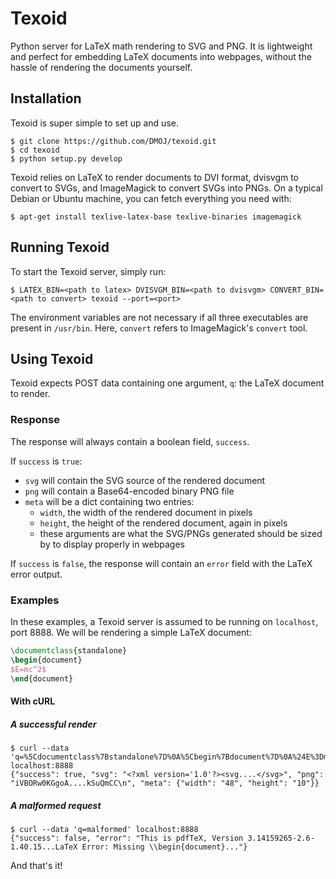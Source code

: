 # Texoid
Python server for LaTeX math rendering to SVG and PNG.
It is lightweight and perfect for embedding LaTeX documents into webpages, without the hassle of rendering the documents yourself.

## Installation
Texoid is super simple to set up and use.

```shell
$ git clone https://github.com/DMOJ/texoid.git
$ cd texoid
$ python setup.py develop
```

Texoid relies on LaTeX to render documents to DVI format, dvisvgm to convert to SVGs, and ImageMagick to convert SVGs into PNGs. On a typical Debian or Ubuntu machine, you can fetch everything you need with:

```shell
$ apt-get install texlive-latex-base texlive-binaries imagemagick
```

## Running Texoid
To start the Texoid server, simply run:
```shell
$ LATEX_BIN=<path to latex> DVISVGM_BIN=<path to dvisvgm> CONVERT_BIN=<path to convert> texoid --port=<port>
```

The environment variables are not necessary if all three executables are present in `/usr/bin`. Here, `convert` refers to ImageMagick's `convert` tool.

## Using Texoid
Texoid expects POST data containing one argument, `q`: the LaTeX document to render.

### Response
The response will always contain a boolean field, `success`.

If `success` is `true`:

* `svg` will contain the SVG source of the rendered document
* `png` will contain a Base64-encoded binary PNG file
* `meta` will be a dict containing two entries:
  * `width`, the width of the rendered document in pixels
  * `height`, the height of the rendered document, again in pixels
  * these arguments are what the SVG/PNGs generated should be sized by to display properly in webpages

If `success` is `false`, the response will contain an `error` field with the LaTeX error output.

### Examples
In these examples, a Texoid server is assumed to be running on `localhost`, port 8888. We will be rendering a simple LaTeX document:

```latex
\documentclass{standalone}
\begin{document}
$E=mc^2$
\end{document}
```

#### With cURL

##### A successful render
```shell
$ curl --data 'q=%5Cdocumentclass%7Bstandalone%7D%0A%5Cbegin%7Bdocument%7D%0A%24E%3Dmc%5E2%24%0A%5Cend%7Bdocument%7D' localhost:8888
{"success": true, "svg": "<?xml version='1.0'?><svg....</svg>", "png": "iVBORw0KGgoA....kSuQmCC\n", "meta": {"width": "48", "height": "10"}}
```

##### A malformed request
```shell
$ curl --data 'q=malformed' localhost:8888
{"success": false, "error": "This is pdfTeX, Version 3.14159265-2.6-1.40.15...LaTeX Error: Missing \\begin{document}..."}
```

And that's it!
